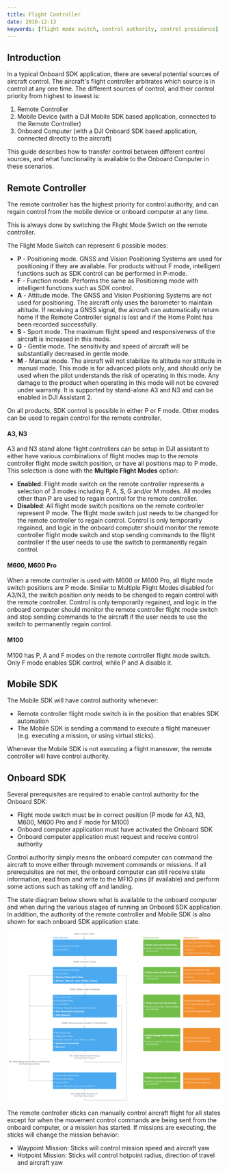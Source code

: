 ```yaml
---
title: Flight Controller
date: 2016-12-13
keywords: [flight mode switch, control authority, control presidence]
---
```


## Introduction

In a typical Onboard SDK application, there are several potential sources of aircraft control. The aircraft's flight controller arbitrates which source is in control at any one time. The different sources of control, and their control priority from highest to lowest is:

1. Remote Controller
2. Mobile Device (with a DJI Mobile SDK based application, connected to the Remote Controller)
3. Onboard Computer (with a DJI Onboard SDK based application, connected directly to the aircraft)

This guide describes how to transfer control between different control sources, and what functionality is available to the Onboard Computer in these scenarios.

## Remote Controller

The remote controller has the highest priority for control authority, and can regain control from the mobile device or onboard computer at any time.

This is always done by switching the Flight Mode Switch on the remote controller. 

The Flight Mode Switch can represent 6 possible modes:

* **P** - Positioning mode. GNSS and Vision Positioning Systems are used for positioning if they are available. For products without F mode, intelligent functions such as SDK control can be performed in P-mode.
* **F** - Function mode. Performs the same as Positioning mode with intelligent functions such as SDK control.
* **A** - Attitude mode. The GNSS and Vision Positioning Systems are not used for positioning. The aircraft only uses the barometer to maintain altitude. If receiving a GNSS signal, the aircraft can automatically return home if the Remote Controller signal is lost and if the Home Point has been recorded successfully.
* **S** - Sport mode. The maximum flight speed and responsiveness of the aircraft is increased in this mode.
* **G** - Gentle mode. The sensitivity and speed of aircraft will be substantially decreased in gentle mode.
* **M** - Manual mode. The aircraft will not stabilize its altitude nor attitude in manual mode. This mode is for advanced pilots only, and should only be used when the pilot understands the risk of operating in this mode. Any damage to the product when operating in this mode will not be covered under warranty. It is supported by stand-alone A3 and N3 and can be enabled in DJI Assistant 2.

On all products, SDK control is possible in either P or F mode. Other modes can be used to regain control for the remote controller.

#### A3, N3
A3 and N3 stand alone flight controllers can be setup in DJI assistant to either have various combinations of flight modes map to the remote controller flight mode switch position, or have all positions map to P mode. This selection is done with the **Multiple Flight Modes** option:

* **Enabled**: Flight mode switch on the remote controller represents a selection of 3 modes including P, A, S, G and/or M modes. All modes other than P are used to regain control for the remote controller.
* **Disabled**: All flight mode switch positions on the remote controller represent P mode. The flight mode switch just needs to be changed for the remote controller to regain control. Control is only temporarily regained, and logic in the onboard computer should monitor the remote controller flight mode switch and stop sending commands to the flight controller if the user needs to use the switch to permanently regain control.

#### M600, M600 Pro

When a remote controller is used with M600 or M600 Pro, all flight mode switch positions are P mode. Similar to Multiple Flight Modes disabled for A3/N3, the switch position only needs to be changed to regain control with the remote controller. Control is only temporarily regained, and logic in the onboard computer should monitor the remote controller flight mode switch and stop sending commands to the aircraft if the user needs to use the switch to permanently regain control.

#### M100

M100 has P, A and F modes on the remote controller flight mode switch. Only F mode enables SDK control, while P and A disable it.

## Mobile SDK

The Mobile SDK will have control authority whenever:

* Remote controller flight mode switch is in the position that enables SDK automation
* The Mobile SDK is sending a command to execute a flight maneuver (e.g. executing a mission, or using virtual sticks).

Whenever the Mobile SDK is not executing a flight maneuver, the remote controller will have control authority.

## Onboard SDK

Several prerequisites are required to enable control authority for the Onboard SDK:

* Flight mode switch must be in correct position (P mode for A3, N3, M600, M600 Pro and F mode for M100)
* Onboard computer application must have activated the Onboard SDK
* Onboard computer application must request and receive control authority

Control authority simply means the onboard computer can command the aircraft to move either through movement commands or missions. If all prerequisites are not met, the onboard computer can still receive state information, read from and write to the MFIO pins (if available) and perform some actions such as taking off and landing.

The state diagram below shows what is available to the onboard computer and when during the various stages of running an Onboard SDK application. In addition, the authority of the remote controller and Mobile SDK is also shown for each onboard SDK application state.

![Control-Authority-State-Diagram](../images/common/Control-Authority-State-Diagram.png)

The remote controller sticks can manually control aircraft flight for all states except for when the movement control commands are being sent from the onboard computer, or a mission has started. If missions are executing, the sticks will change the mission behavior:

* Waypoint Mission: Sticks will control mission speed and aircraft yaw
* Hotpoint Mission: Sticks will control hotpoint radius, direction of travel and aircraft yaw

